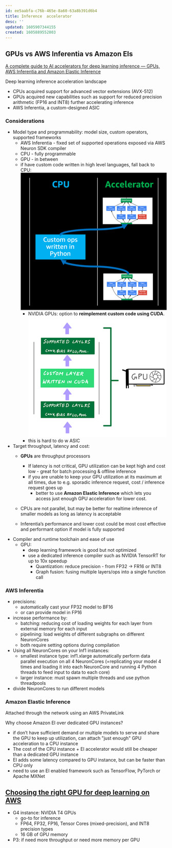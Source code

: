 ```yaml
---
id: ee5aabfa-c76b-465e-8a60-63a8b391d6b4
title: Inference  accelerator
desc: ''
updated: 1605907344155
created: 1605889552803
---
```


## GPUs vs AWS Inferentia vs Amazon EIs 

[A complete guide to AI accelerators for deep learning inference — GPUs, AWS Inferentia and Amazon Elastic Inference](https://towardsdatascience.com/a-complete-guide-to-ai-accelerators-for-deep-learning-inference-gpus-aws-inferentia-and-amazon-7a5d6804ef1c)

Deep learning inference acceleration landscape
- CPUs acquired support for advanced vector extensions (AVX-512)
- GPUs acquired new capabilities such as support for reduced precision arithmetic (FP16 and INT8) further accelerating inference
- AWS Inferentia, a custom-designed ASIC 


### Considerations

- Model type and programmability: model size, custom operators, supported frameworks
    - AWS Inferentia - fixed set of supported operations exposed via AWS Neuron SDK compiler 
    - CPU - fully programmable
    - GPU - in between 
    - if have custom code written in high level languages, fall back to CPU:
        ![](/assets/images/2020-11-20-11-31-03.png)
        - NVIDIA GPUs: option to **reimplement custom code using CUDA**. 
            ![](/assets/images/2020-11-20-11-52-23.png)
        - this is hard to do w ASIC 
- Target throughput, latency and cost: 
    - **GPUs** are throughput processors 
        - If latency is not critical, GPU utilization can be kept high and cost low - great for batch processing & offline inference
        - if you are unable to keep your GPU utilization at its maximum at all times, due to e.g. sporadic inference request, cost / inference request goes up 
            - better to use **Amazon Elastic Inference** which lets you access just enough GPU acceleration for lower cost.

    - CPUs are not parallel, but may be better for realtime inference of smaller models as long as latency is acceptable
    - Inferentia’s performance and lower cost could be most cost effective and performant option if model is fully supported 
- Compiler and runtime toolchain and ease of use
    - GPU:
        - deep learning framework is good but not optimized
        - use a dedicated inference compiler such as NVIDIA TensorRT for up to 10x speedup 
            - Quantization: reduce precision - from FP32 -> FR16 or INT8
            - Graph fusion: fusing multiple layers/ops into a single function call

### AWS Inferentia
- precisions:
    - automatically cast your FP32 model to BF16 
    - or can provide model in FP16 
- increase performance by:
    - batching: reducing cost of loading weights for each layer from external memory for each input
    - pipelining: load weights of different subgraphs on different NeuronCores
    - both require setting options during compilation 
- Using all NeuronCores on your Inf1 instances: 
    - smallest instance type: inf1.xlarge automatically perform data parallel execution on all 4 NeuronCores (=replicating your model 4 times and loading it into each NeuronCore and running 4 Python threads to feed input to data to each core)
    - larger instance: must spawn multiple threads and use python threadpools 
- divide NeuronCores to run different models

### Amazon Elastic Inference
Attached through the network using an AWS PrivateLink

Why choose Amazon EI over dedicated GPU instances?
- if don’t have sufficient demand or multiple models to serve and share the GPU to keep up utilization, can attach "just enough" GPU acceleration to a CPU instance
- The cost of the CPU instance + EI accelerator would still be cheaper than a dedicated GPU instance
- EI adds some latency compared to GPU instance, but can be faster than CPU only 
- need to use an EI enabled framework such as TensorFlow, PyTorch or Apache MXNet


## [Choosing the right GPU for deep learning on AWS](https://towardsdatascience.com/choosing-the-right-gpu-for-deep-learning-on-aws-d69c157d8c86)

- G4 instance: NVIDIA T4 GPUs 
    - go-to for inference
    - FP64, FP32, FP16, Tensor Cores (mixed-precision), and INT8 precision types
    - 16 GB of GPU memory   
- P3: if need more throughput or need more memory per GPU